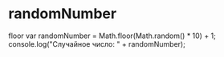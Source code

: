 # randomNumber
floor
var randomNumber = Math.floor(Math.random() * 10) + 1;
console.log("Случайное число: " + randomNumber);
